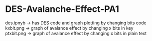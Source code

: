 # DES-Avalanche-Effect-PA1
des.ipnyb -> has DES code and graph plotting by changing bits code   
kxbit.png -> graph of avalance effect by changing x bits in key   
ptxbit.png -> graph of avalance effect by changing x bits in plain text  
